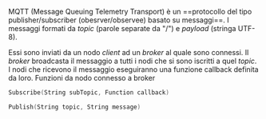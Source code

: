 MQTT (Message Queuing Telemetry Transport) è un ==protocollo del tipo publisher/subscriber (obesrver/observee) basato su messaggi==. 
I messaggi formati da *topic* (parole separate da "/") e *payload* (stringa UTF-8).

Essi sono inviati da un nodo *client*  ad un *broker* al quale sono connessi. 
Il *broker* broadcasta il messaggio a tutti i nodi che si sono iscritti a quel *topic*. I nodi che ricevono il messaggio eseguiranno una funzione callback definita da loro.
Funzioni da nodo connesso a broker

 ```c++
 Subscribe(String subTopic, Function callback)
 
 Publish(String topic, String message)
 ```
